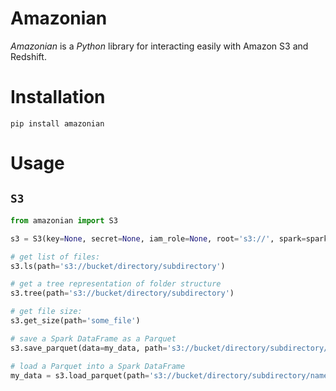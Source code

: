 # Amazonian

*Amazonian* is a *Python* library for interacting easily with Amazon S3 and Redshift.

# Installation
`pip install amazonian`

# Usage

## `S3`

```python
from amazonian import S3

s3 = S3(key=None, secret=None, iam_role=None, root='s3://', spark=spark)

# get list of files:
s3.ls(path='s3://bucket/directory/subdirectory')

# get a tree representation of folder structure
s3.tree(path='s3://bucket/directory/subdirectory')

# get file size:
s3.get_size(path='some_file')

# save a Spark DataFrame as a Parquet
s3.save_parquet(data=my_data, path='s3://bucket/directory/subdirectory/name.parquet')

# load a Parquet into a Spark DataFrame
my_data = s3.load_parquet(path='s3://bucket/directory/subdirectory/name.parquet')
```